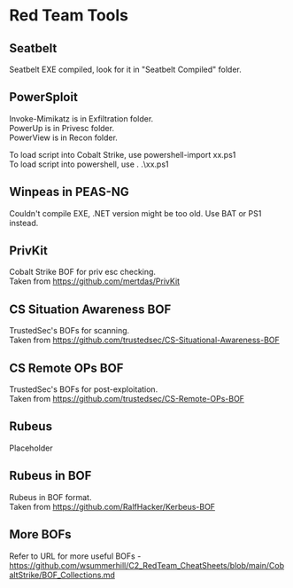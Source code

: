 # Red Team Tools

## Seatbelt
Seatbelt EXE compiled, look for it in "Seatbelt Compiled" folder.

## PowerSploit
Invoke-Mimikatz is in Exfiltration folder.  
PowerUp is in Privesc folder.  
PowerView is in Recon folder.  
  
To load script into Cobalt Strike, use powershell-import xx.ps1  
To load script into powershell, use . .\xx.ps1

## Winpeas in PEAS-NG
Couldn't compile EXE, .NET version might be too old. Use BAT or PS1 instead.  

## PrivKit
Cobalt Strike BOF for priv esc checking.  
Taken from https://github.com/mertdas/PrivKit

## CS Situation Awareness BOF
TrustedSec's BOFs for scanning.  
Taken from https://github.com/trustedsec/CS-Situational-Awareness-BOF

## CS Remote OPs BOF
TrustedSec's BOFs for post-exploitation.  
Taken from https://github.com/trustedsec/CS-Remote-OPs-BOF

## Rubeus
Placeholder  

## Rubeus in BOF
Rubeus in BOF format.  
Taken from https://github.com/RalfHacker/Kerbeus-BOF

## More BOFs
Refer to URL for more useful BOFs - https://github.com/wsummerhill/C2_RedTeam_CheatSheets/blob/main/CobaltStrike/BOF_Collections.md
